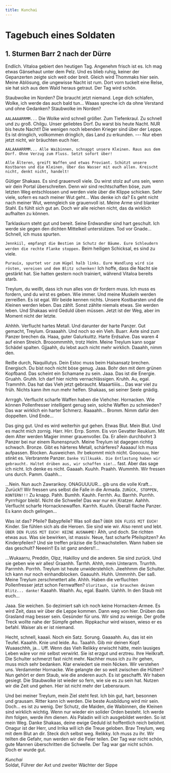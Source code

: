 ```yaml
---
title: Kunchai
---
```


# Tagebuch eines Soldaten
## 1. Sturmen Barr 2 nach der Dürre

Endlich. Vitaloa gebiert den heutigen Tag. Angenehm frisch ist es. Ich mag etwas Gänsehaut unter dem Pelz. Und es blieb ruhig, keiner der Gepanzerten zeigte sich weit oder breit. Gleich wird Thommaks hier sein. Meine Ablösung, die ungewisse Nacht ist rum. Dort vorn tuckelt eine Relse, sie hat sich aus dem Wald heraus getraut. Der Tag wird schön.

Staubwolke im Norden? Die braucht jetzt niemand. Lege dich schlafen, Wolke, ich werde das auch bald tun... Waaas spreche ich da ohne Verstand und ohne Gedanken? Staubwolke im Norden?

`AALAAAARRMM...` Die Wolke wird schnell größer. Zum Tiefenkraul. Zu schnell und zu groß. Chilgu. Unser geliebtes Dorf. Du warst bis heute Nacht. NUR bis heute Nacht!! Die wenigen noch lebenden Krieger sind über der Leppe. Es ist dringlich, vollkommen dringlich, das Land zu erkunden. --- Nur eben jetzt nicht, wir bräuchten euch hier.

`AALAAAARRMM... Alle Waibinnen, schnappt unsere Kleinen. Raus aus dem Dorf. Ohne Verzug zum Fluss. Setzt sofort über!`

`Alle Älteren, greift Waffen und etwas Proviant. Schützt unsere Kostbaren und die Kleinen. Über das Wasser mit euch allen. Kreischt nicht, denkt nicht, handelt!`

Gütiger Shakaas. Es sind grauenvoll viele. Du wirst stolz auf uns sein, wenn wir dein Portal überschreiten. Denn wir sind rechtschaffen böse, zum letzten Weg entschlossen und werden viele über die Klippe schicken. Sehr viele, sofern es nach meiner Wut geht... Was denke ich da? Es geht nicht nach meiner Wut, wenngleich sie grauenvoll ist. Meine Arme sind blanker Stahl. Es fühlt sich gut an. Doch wir alle reichen nicht, das da wirklich aufhalten zu können.

Tarklaskurn steht gut und bereit. Seine Erdwandler sind hart geschult. Ich werde sie gegen den dichten Mittelkeil unterstützen. Tod vor Gnade... Schnell, ich muss spurten.

`Jennkiil, empfangt die Bestien im Schutz der Bäume. Eure Schleudern werden die rechte Flanke stoppen.` Beim heiligen Schicksal, es sind zu viele.

`Purauix, spurtet vor zum Hügel halb links. Eure Wandlung wird sie rösten, vereisen und dem Blitz schenken!` Ich hoffe, dass die Nacht sie gestärkt hat. Sie hatten gestern noch trainiert, während Vitaloa bereits starb.

Treylum, du weißt, dass ich nun alles von dir fordern muss. Ich muss es fordern, und du wirst es geben. Wie immer. Und meine Muskeln werden zerreißen. Es ist egal. Wir beide kennen nichts. Unsere Kostbarsten und die Kleinen werden leben. Das zählt. Sonst zählte niemals etwas. Sie werden leben. Und Shakaas wird Geduld üben müssen. Jetzt ist der Weg, aber im Moment nicht der letzte.

Ahhhh. Verflucht hartes Metall. Und darunter der harte Panzer. Gut gemacht, Treylum. Graaaahh. Und noch so ein Vieh. Buarr. Äxte sind zum Panzer brechen da. Haaa, guter Galurkuittz. Harte Erdsalve. Das waren 4 auf einen Streich. Brooommmhh, trotz Helm. Meine Treylum kann sogar Schädel spalten. Gjjaahh, du lebst auch nicht mehr wirklich. Daaahh, nimm den.

Reiße durch, Naquillutys. Dein Estoc muss beim Halsansatz brechen. Energisch. Du bist noch nicht böse genug. Jaaa. Bohr den mit dem grünen Kopfband. Das scheint ein Schamane zu sein. Jaaa. Das ist die Energie. Gruahh. Gruhh. Ich darf hier nichts vernachlässigen. Kruhh. Au, egal. Trammhh. Das hat das Vieh jetzt gebraucht. Maaartiiiis... Das war viel zu früh. Nichts kann ihm nun mehr helfen. Shakaas, sei seiner Seele gnädig.

Arrrggh. Verflucht scharfe Waffen haben die Viehcher. Hornacken. Wie können Pollenfresser intelligent genug sein, solche Waffen zu schmieden? Das war wirklich ein harter Schmerz. Raaaahh... Bromm. Nimm dafür den doppelten. Und Ende...

Das ging gut. Und es wird weiterhin gut gehen. Etwas Blut. Mein Blut. Und es macht mich zornig. Harr. Hirr. Errp. Somm. Eis von Gevatter Reuklum. Mit dem Alter werden Magier immer grauenvoller. Da. Er allein durchbohrt 3 Panzer bei nur einem Runenspruch. Meine Treylum ist dagegen richtig schwach. Bronze. Gibt es härteres Metall, schärferes? Aaaaau! Ich muss aufpassen. Blocken. Ausweichen. Ihr bekommt mich nicht. Gooouuu, hier stinkt es. Verbrannte Panzer. `Danke Villkuakk. Die Entlastung haben wir gebraucht. Haltet drüben aus, wir schaffen sie!`... fast. Aber das sage ich nicht. Ich denke es nicht. Gaaaah. Kuuhh. Praahh. Wummhh. Wir fressen uns durch. Pamm. Gaahh...

...Nein. Nun auch Zawrarikoy. ONAGUUUUR... gib uns die volle Kraft... Zurück!! Wir fressen uns selbst die Falle in die Armada. `ZURÜCK, STOPPEN, KONTERN!!!` Zu knapp. Pahh. Bumhh. Kauhh. Ferrhh. Au. Barrhh. Purrhh. Pyrrrhigor bleib!. Nicht die Schwelle! Das war nur ein Kratzer. Aahhh. Verflucht scharfe Hornacknewaffen. Karrhh. Kuuhh. Überall flache Panzer. Es kann doch gelingen...

Was ist das? Pfeile? Babypfeile? Was soll das? `ÜBER DEN FLUSS MIT EUCH!` Kinder. Sie fühlen sich als die Heroen. Sie sind wie wir. Also rennt und lebt. `ÜBER DEN FLUSS MIT EUCH! KEINE AUSNAHME!` Ähh, und doch. Sie richten etwas aus. Was sie bewirken, ist massiv. Neue, fast scharfe Pfeilspitzen? An Kinderpfeilen? Und sie treffen präzise die Schwachstellen. Wann haben sie das geschult? Neeein!! Es ist ganz anders!!...

...Wukaarru, Preddin, Olpz, Hakilloy und die anderen. Sie sind zurück. Und sie geben wie wir alles! Graanhh. Tarrhh. Ahhh, mein Unterarm. Trurrhh. Parrmhh. Porrhh. Treylum ist heute unwiderstehlich. Jieehhmm die Schulter. Ich kann nur noch einhandblocken. Gaauuhh. Huhh. Ummmhh. Der saß. Meine Treylum zerschmettert alle. Ahhh. Haben die verfluchten Pollenfresser jetzt schon Fernwaffen? `Uluritaun, sie brauchen deinen Blitz... danke!` Kaaahh. Waahh. Au, egal. Baahh. Uahhh. In den Staub mit euch...

Jaaa. Sie weichen. So dezimiert sah ich noch keine Hornacken-Armee. Es wird Zeit, dass wir über die Leppe kommen. Dann weg von hier. Drüben das Grasland mag besser sein. Gesünder für uns. Wir sind zu wenige. Der große Treck wollte nahe der Sümpfe gehen. Rippkachur wird wissen, wieso er es befahl. Waiser als er ist niemand.

Hecht, schnell, kaaaii. Noch ein Satz. Sorung. Gaaaahh. Au, das ist ein Teufel. Kaaahh. Knie und leide. Au. Taaahh. Gib mir deinen Kopf. Wuaaschhh, ja... Uff. Wenn das Vieh Relikky erwischt hätte, mein lausiges Leben wäre vor mir selbst verwirkt. Sie ist erzgut und erztreu. Ihre Heilkraft. Die Schulter schmerzt fast nicht mehr. Nachher muss ich zu ihr gehen, muss mich sehr bedanken. Klar erwiedert sie mein Nicken. Wir verstehen uns. Verdammter Hornacke. Wie gelangte der so weit zwischen die Hütten? Nun gehört er dem Staub, wie die anderen auch. Es ist geschafft. Wir haben gesiegt. Die Staubwolke ist wieder so fern, wie sie es zu sein hat. Nutzen wir die Zeit und gehen. Hier ist nicht mehr der Lebensraum.

Und bei meiner Treylum, mein Ziel steht fest. Ich bin gut, hart, besonnen und grausam. Ritter kann ich werden. Die beste Ausbildung wird mir sein. Doch... es ist zu wenig. Der Schutz, die Maiden, die Waibinnen, die Kleinen sind wirklich wichtig. Wenn nur wieder ein solider Orden besteht. Ich werde ihm folgen, werde ihm dienen. Als Paladin will ich ausgebildet werden. So ist mein Weg. Danke Shakaas, deine ewige Geduld ist hoffentlich reich belohnt. Onagur ist der Herr, und Irrika will ich die Treue geloben. Brav Treylum, weg mit dem Blut an dir. Steck dich selbst weg. Relikky. Ich muss zu ihr. Wir teilten die Gefahr, nun werden wir die Feier teilen. Der Tag war nicht schön, gute Mannen überschritten die Schwelle. Der Tag war gar nicht schön. Doch er wurde gut.

_Kunchai_<br />
Soldat, Führer der Axt und zweiter Wächter der Sippe